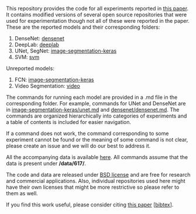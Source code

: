 This repository provides the code for all experiments reported in [this paper](https://arxiv.org/abs/1901.04412).
It contains modified versions of several open source repositories that were used for experimentation though not all of these were reported in the paper.
These are the reported models and their corresponding folders:
1. DenseNet: [densenet](https://github.com/abhineet123/river_ice_segmentation/tree/master/densenet)
2. DeepLab: [deeplab](https://github.com/abhineet123/river_ice_segmentation/tree/master/deeplab)
3. UNet, SegNet: [image-segmentation-keras](https://github.com/abhineet123/river_ice_segmentation/tree/master/image-segmentation-keras)
4. SVM: [svm](https://github.com/abhineet123/river_ice_segmentation/tree/master/svm)

Unreported models:

1. FCN: [image-segmentation-keras](https://github.com/abhineet123/river_ice_segmentation/tree/master/image-segmentation-keras)
2. Video Segmentation: [video](https://github.com/abhineet123/river_ice_segmentation/tree/master/video)


The commands for running each model are provided in a .md file in the corresponding folder. For example, commands for UNet and DenseNet are in [image-segmentation-keras/unet.md](https://github.com/abhineet123/river_ice_segmentation/blob/master/image-segmentation-keras/unet.md) and [densenet/densenet.md](https://github.com/abhineet123/river_ice_segmentation/blob/master/densenet/densenet.md).
The commands are organized hierarchically into categories of experiments and a table of contents is included for easier navigation.

If a command does not work,  the command corresponding to some experiment cannot be found or the meaning of some command is not clear, please create an issue and we will do our best to address it.

All the accompanying data is available [here](https://ualbertaca-my.sharepoint.com/:f:/g/personal/asingh1_ualberta_ca/EtwQsFI1rCRPm8kE7yv1p8IBCBBBh_vT9RYRIqrfDjXTHQ).
All commands assume that the data is present under __/data/617/__.


The code and data are released under [BSD license](https://opensource.org/licenses/BSD-3-Clause) and are free for research and commercial applications. 
Also, individual repositories used here might have their own licenses that might be more restrictive so please refer to them as well.

If you find this work useful, please consider citing [this paper](https://arxiv.org/abs/1901.04412) [[bibtex](https://github.com/abhineet123/river_ice_segmentation/blob/master/bibtex.txt)].






